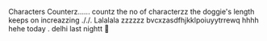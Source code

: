 Characters Counterz......
countz the no of characterzz
the doggie's length keeps on increazzing
././.
Lalalala
zzzzzz
bvcxzasdfhjkklpoiuyytrrewq
hhhh
hehe
today 
.
delhi last nightt 🥲